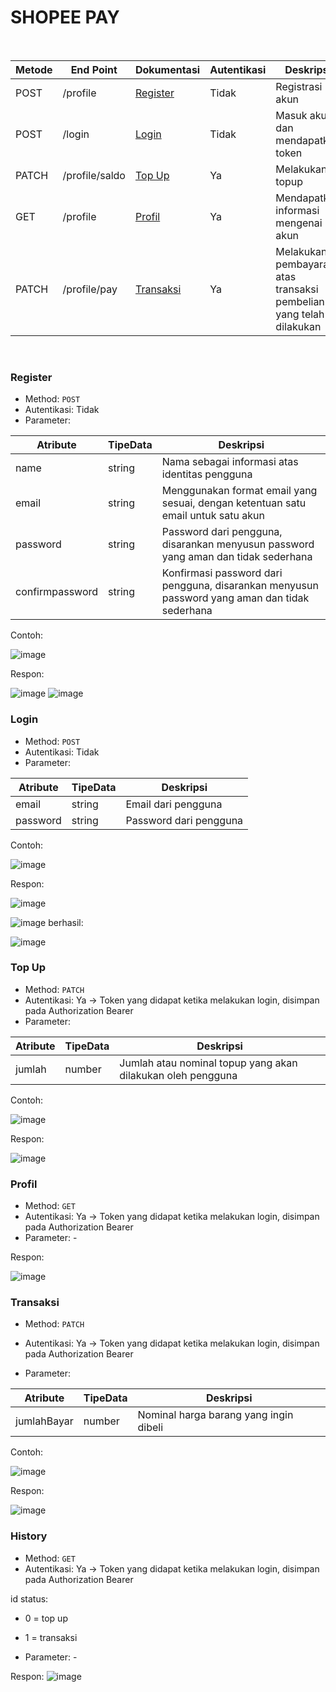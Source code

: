 # SHOPEE PAY

<br/>

| Metode   | End Point                                            | Dokumentasi | Autentikasi | Deskripsi                                |
|----------|------------------------------------------------------|-------------|-------------|------------------------------------------|
| POST     |/profile               |[Register](#large_blue_circle-register-large_blue_circle)|Tidak|Registrasi akun|
| POST     |/login                  |[Login](#large_blue_circle-login-large_blue_circle)|Tidak|Masuk akun dan mendapatkan token|
| PATCH    |/profile/saldo          |[Top Up](##large_blue_circle-profile-large_blue_circle)|Ya|Melakukan topup|
| GET      |/profile                |[Profil](#large_blue_circle-top-up-large_blue_circle)|Ya|Mendapatkan informasi mengenai akun|
| PATCH    |/profile/pay            |[Transaksi](#large_blue_circle-transaksi-large_blue_circle)|Ya|Melakukan pembayaran atas transaksi pembelian yang telah dilakukan|

<br/>

### Register
- Method: `POST`
- Autentikasi: Tidak
- Parameter: 

Atribute | TipeData | Deskripsi
--- | --- | ---
name | string | Nama sebagai informasi atas identitas pengguna
email | string | Menggunakan format email yang sesuai, dengan ketentuan satu email untuk satu akun
password | string | Password dari pengguna, disarankan menyusun password yang aman dan tidak sederhana
confirmpassword | string | Konfirmasi password dari pengguna, disarankan menyusun password yang aman dan tidak sederhana

Contoh:


![image](/img/register1.png)

Respon:

![image](/img/register2.png)
![image](/img/register3.png)

### Login
- Method: `POST`
- Autentikasi: Tidak
- Parameter: 

Atribute | TipeData | Deskripsi
--- | --- | ---
email | string | Email dari pengguna
password | string | Password dari pengguna

Contoh:

![image](/img/login1.png)

Respon:


![image](/img/login3.png)

![image](/img/login4.png)
berhasil:

![image](/img/login5.png)

### Top Up
- Method: `PATCH`
- Autentikasi: Ya &rarr; Token yang didapat ketika melakukan login, disimpan pada Authorization Bearer
- Parameter: 

Atribute | TipeData | Deskripsi
--- | --- | ---
jumlah | number | Jumlah atau nominal topup yang akan dilakukan oleh pengguna

Contoh:

![image](/img/topup1.png)

Respon:

![image](/img/topup2.png)

### Profil
- Method: `GET`
- Autentikasi: Ya &rarr; Token yang didapat ketika melakukan login, disimpan pada Authorization Bearer
- Parameter: -


Respon:

![image](/img/profil1.png)

### Transaksi 
- Method: `PATCH`

- Autentikasi: Ya &rarr; Token yang didapat ketika melakukan login, disimpan pada Authorization Bearer
- Parameter: 

Atribute | TipeData | Deskripsi
--- | --- | ---
jumlahBayar | number | Nominal harga barang yang ingin dibeli

Contoh:

![image](/img/transaksi1.png)

Respon:

![image](/img/transaksi2.png)

### History
- Method: `GET`
- Autentikasi: Ya &rarr; Token yang didapat ketika melakukan login, disimpan pada Authorization Bearer

id status:
- 0 = top up
- 1 = transaksi

- Parameter: -

Respon:
![image](/img/history1.png)
